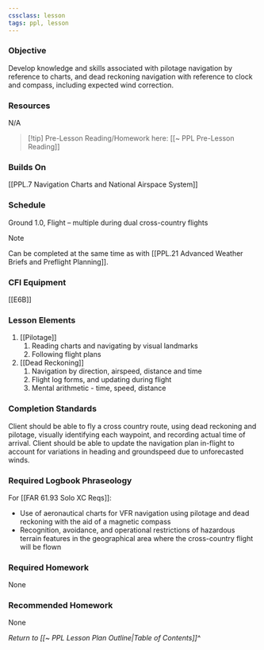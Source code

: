 ```yaml
---
cssclass: lesson
tags: ppl, lesson
---
```

### Objective
Develop knowledge and skills associated with pilotage navigation by reference to charts, and dead reckoning navigation with reference to clock and compass, including expected wind correction.

### Resources
N/A

> [!tip] Pre-Lesson Reading/Homework here: [[~ PPL Pre-Lesson Reading]]

### Builds On
[[PPL.7 Navigation Charts and National Airspace System]]

### Schedule
Ground 1.0, Flight – multiple during dual cross-country flights

> [!note] 
> Can be completed at the same time as with [[PPL.21 Advanced Weather Briefs and Preflight Planning]].

### CFI Equipment
[[E6B]]

### Lesson Elements
1. [[Pilotage]]
	1. Reading charts and navigating by visual landmarks
	2. Following flight plans
2. [[Dead Reckoning]]
	1. Navigation by direction, airspeed, distance and time
	2. Flight log forms, and updating during flight
	3. Mental arithmetic - time, speed, distance

### Completion Standards
Client should be able to fly a cross country route, using dead reckoning and pilotage, visually identifying each waypoint, and recording actual time of arrival. Client should be able to update the navigation plan in-flight to account for variations in heading and groundspeed due to unforecasted winds.

### Required Logbook Phraseology
For [[FAR 61.93 Solo XC Reqs]]:
- Use of aeronautical charts for VFR navigation using pilotage and dead reckoning with the aid of a magnetic compass
- Recognition, avoidance, and operational restrictions of hazardous terrain features in the geographical area where the cross-country flight will be flown

### Required Homework
None

### Recommended Homework
None

*Return to [[~ PPL Lesson Plan Outline|Table of Contents]]^*